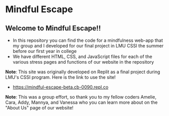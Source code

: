 # Mindful Escape

## Welcome to Mindful Escape!!
- In this repository you can find the code for a mindfulness web-app that my group and I developed for our final project in LMU CSSI the summer before our first year in college
- We have different HTML, CSS, and JavaScript files for each of the various stress pages and functions of our website in the repository

**Note**: This site was originally developed on Replit as a final project during LMU's CSSI program. Here is the link to use the site!
- https://mindful-escape-beta.cb-0090.repl.co

**Note**: This was a group effort, so thank you to my fellow coders Amelie, Cara, Addy, Mannya, and Vanessa who you can learn more about on the "About Us" page of our website!
